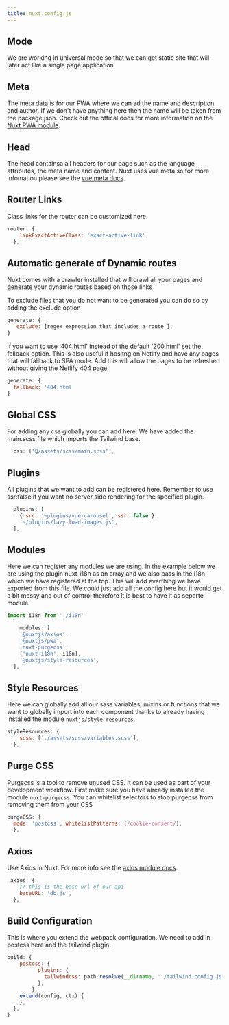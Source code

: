 ```yaml
---
title: nuxt.config.js
---
```


## Mode

We are working in universal mode so that we can get static site that will later act like a single page application

## Meta

The meta data is for our PWA where we can ad the name and description and author. If we don't have anything here then the name will be taken from the package.json. Check out the offical docs for more information on the [Nuxt PWA module](https://pwa.nuxtjs.org/).

## Head

The head containsa all headers for our page such as the language attributes, the meta name and content. Nuxt uses vue meta so for more infomation please see the [vue meta docs](https://vue-meta.nuxtjs.org/api/#metainfo-properties).

## Router Links

Class links for the router can be customized here.

```js
router: {
    linkExactActiveClass: 'exact-active-link',
  },
```

## Automatic generate of Dynamic routes

Nuxt comes with a crawler installed that will crawl all your pages and generate your dynamic routes based on those links

To exclude files that you do not want to be generated you can do so by adding the exclude option

```js
generate: {
   exclude: [regex expression that includes a route ],
}
```

if you want to use '404.html' instead of the default '200.html' set the fallback option. This is also useful if hositng on Netlify and have any pages that will fallback to SPA mode. Add this will allow the pages to be refreshed without giving the Netlify 404 page.

```js
generate: {
  fallback: '404.html
}
```

## Global CSS

For adding any css globally you can add here. We have added the main.scss file which imports the Tailwind base.

```js
  css: ['@/assets/scss/main.scss'],
```

## Plugins

All plugins that we want to add can be registered here. Remember to use ssr:false if you want no server side rendering for the specified plugin.

```js
  plugins: [
    { src: '~plugins/vue-carousel', ssr: false },
    '~/plugins/lazy-load-images.js',
  ],
```

## Modules

Here we can register any modules we are using. In the example below we are using the plugin nuxt-i18n as an array and we also pass in the i18n which we have registered at the top. This will add everthing we have exported from this file. We could just add all the config here but it would get a bit messy and out of control therefore it is best to have it as separte module.

```js
import i18n from './i18n'

    modules: [
    '@nuxtjs/axios',
    '@nuxtjs/pwa',
    'nuxt-purgecss',
    ['nuxt-i18n', i18n],
    '@nuxtjs/style-resources',
  ],
```

## Style Resources

Here we can globally add all our sass variables, mixins or functions that we want to globally import into each component thanks to already having installed the module `nuxtjs/style-resources`.

```js
styleResources: {
    scss: ['./assets/scss/variables.scss'],
  },
```

## Purge CSS

Purgecss is a tool to remove unused CSS. It can be used as part of your development workflow. First make sure you have already installed the module `nuxt-purgecss`. You can whitelist selectors to stop purgecss from removing them from your CSS

```js
purgeCSS: {
  mode: 'postcss', whitelistPatterns: [/cookie-consent/],
  },
```

## Axios

Use Axios in Nuxt. For more info see the [axios module docs](https://github.com/nuxt-community/axios-module#options).

```js
 axios: {
    // this is the base url of our api
    baseURL: 'db.js',
  },
```

## Build Configuration

This is where you extend the webpack configuration. We need to add in postcss here and the tailwind plugin.

```js
build: {
    postcss: {
          plugins: {
            tailwindcss: path.resolve(__dirname, './tailwind.config.js'),
          },
        },
    extend(config, ctx) {
    },
  },
}
```
